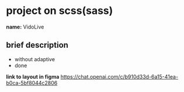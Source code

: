 # project on scss(sass)
**name:** VidoLive

## brief description
   - without adaptive
   - done

**link to layout in figma** https://chat.openai.com/c/b910d33d-6a15-41ea-b0ca-5bf8044c2806
